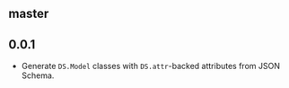 master
------

0.0.1
-----

* Generate `DS.Model` classes with `DS.attr`-backed attributes from JSON Schema.
